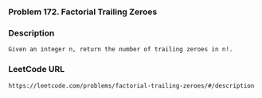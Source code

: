### Problem 172. Factorial Trailing Zeroes

### Description 
	Given an integer n, return the number of trailing zeroes in n!.

### LeetCode URL 
	https://leetcode.com/problems/factorial-trailing-zeroes/#/description
